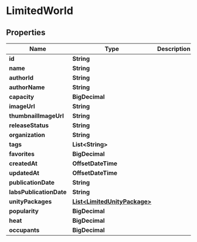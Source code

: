 

# LimitedWorld


## Properties

Name | Type | Description | Notes
------------ | ------------- | ------------- | -------------
**id** | **String** |  | 
**name** | **String** |  | 
**authorId** | **String** |  | 
**authorName** | **String** |  | 
**capacity** | **BigDecimal** |  | 
**imageUrl** | **String** |  | 
**thumbnailImageUrl** | **String** |  | 
**releaseStatus** | **String** |  | 
**organization** | **String** |  | 
**tags** | **List&lt;String&gt;** |  | 
**favorites** | **BigDecimal** |  | 
**createdAt** | **OffsetDateTime** |  | 
**updatedAt** | **OffsetDateTime** |  | 
**publicationDate** | **String** |  |  [readonly]
**labsPublicationDate** | **String** |  | 
**unityPackages** | [**List&lt;LimitedUnityPackage&gt;**](LimitedUnityPackage.md) |  | 
**popularity** | **BigDecimal** |  | 
**heat** | **BigDecimal** |  | 
**occupants** | **BigDecimal** |  | 



